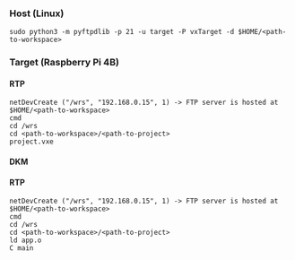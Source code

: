 ### Host (Linux)
```
sudo python3 -m pyftpdlib -p 21 -u target -P vxTarget -d $HOME/<path-to-workspace>
```
### Target (Raspberry Pi 4B)
#### RTP
```
netDevCreate ("/wrs", "192.168.0.15", 1) -> FTP server is hosted at $HOME/<path-to-workspace>
cmd
cd /wrs
cd <path-to-workspace>/<path-to-project>
project.vxe
```

#### DKM
#### RTP
```
netDevCreate ("/wrs", "192.168.0.15", 1) -> FTP server is hosted at $HOME/<path-to-workspace>
cmd
cd /wrs
cd <path-to-workspace>/<path-to-project>
ld app.o
C main
```